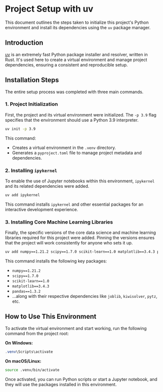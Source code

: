 # Project Setup with uv

This document outlines the steps taken to initialize this project's Python environment and install its dependencies using the `uv` package manager.

## Introduction

[uv](https://github.com/astral-sh/uv) is an extremely fast Python package installer and resolver, written in Rust. It's used here to create a virtual environment and manage project dependencies, ensuring a consistent and reproducible setup.

## Installation Steps

The entire setup process was completed with three main commands.

### 1. Project Initialization

First, the project and its virtual environment were initialized. The `-p 3.9` flag specifies that the environment should use a Python 3.9 interpreter.

```bash
uv init -p 3.9
```
This command:
* Creates a virtual environment in the `.venv` directory.
* Generates a `pyproject.toml` file to manage project metadata and dependencies.

### 2. Installing `ipykernel`

To enable the use of Jupyter notebooks within this environment, `ipykernel` and its related dependencies were added.

```bash
uv add ipykernel
```
This command installs `ipykernel` and other essential packages for an interactive development experience.

### 3. Installing Core Machine Learning Libraries

Finally, the specific versions of the core data science and machine learning libraries required for this project were added. Pinning the versions ensures that the project will work consistently for anyone who sets it up.

```bash
uv add numpy==1.21.2 scipy==1.7.0 scikit-learn==1.0 matplotlib==3.4.3 pandas==1.3.2
```

This command installs the following key packages:
* `numpy==1.21.2`
* `scipy==1.7.0`
* `scikit-learn==1.0`
* `matplotlib==3.4.3`
* `pandas==1.3.2`
* ...along with their respective dependencies like `joblib`, `kiwisolver`, `pytz`, etc.

## How to Use This Environment

To activate the virtual environment and start working, run the following command from the project root:

**On Windows:**
```powershell
.venv\Scripts\activate
```

**On macOS/Linux:**
```bash
source .venv/bin/activate
```

Once activated, you can run Python scripts or start a Jupyter notebook, and they will use the packages installed in this environment.